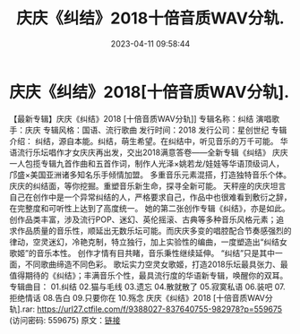 ﻿---
title: 庆庆《纠结》2018十倍音质WAV分轨.
date: 2023-04-11 09:58:44
categories: WAV车载音乐、镜像
tags: 华语中文
---
# 庆庆《纠结》2018[十倍音质WAV分轨].

【最新专辑】庆庆《纠结》2018 [十倍音质WAV分轨]]
专辑名称：纠结
演唱歌手：庆庆
专辑风格：国语、流行歌曲
发行时间：2018
发行公司：星创世纪
专辑介绍：
纠结，源自本能。纠结，萌生希望。在纠结中，听见音乐的万千可能。
华语流行乐坛唱作才女庆庆再出发，交出2018满意答卷——全新专辑《纠结》
庆庆一人包揽专辑九首作曲和五首作词，制作人光泽×姚若龙/娃娃等华语顶级词人，邝盛×美国亚洲诸多知名乐手倾情加盟。
多重音乐元素混搭，打造独特音乐个体。
庆庆的纠结面，等你挖掘。重塑音乐新生命，探寻全新可能。
天秤座的庆庆坦言自己在创作中是一个异常纠结的人，严格要求自己，作品中也很难看到敷衍之辞，在完整度和可听性上达到了高度统一。
她的第二张创作专辑《纠结》，亦是如此。创作品类丰富，涉及流行POP、迷幻、英伦摇滚、古典等多种音乐风格元素；追求作品质量的音乐性，顺延出无数乐坛可能。而庆庆多变的唱腔配合节奏感强烈的律动，空灵迷幻，冷艳克制，特立独行，加上实验性的编曲，一度塑造出“纠结女歌姬”的音乐本性。
创作才情有目共睹，音乐秉性继续延伸。
“纠结”只是其中一面，不同歌曲缔造不同色彩。
歌坛实力空灵女歌姬，打造2018乐坛最具张力、最值得期待的《纠结》；丰满音乐个性，最具流行度的华语新专辑，唤醒你的双耳。
专辑曲目：
01.纠结
02.猫与毛线
03.遗忘
04.散就散了
05.寂寞私语
06.装吧
07.拒绝情话
08.告白
09.只要你在
10.殇念
庆庆《纠结》2018 [十倍音质WAV分轨].rar: https://url27.ctfile.com/f/9388027-837640755-982978?p=559675
(访问密码: 559675)
原文：[链接](https://blog.sina.com.cn/s/blog_1647c7e76010311ed.html)